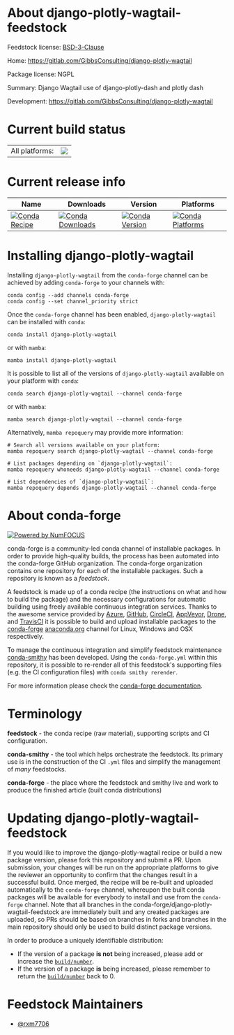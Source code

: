 About django-plotly-wagtail-feedstock
=====================================

Feedstock license: [BSD-3-Clause](https://github.com/conda-forge/django-plotly-wagtail-feedstock/blob/main/LICENSE.txt)

Home: https://gitlab.com/GibbsConsulting/django-plotly-wagtail

Package license: NGPL

Summary: Django Wagtail use of django-plotly-dash and plotly dash

Development: https://gitlab.com/GibbsConsulting/django-plotly-wagtail

Current build status
====================


<table><tr><td>All platforms:</td>
    <td>
      <a href="https://dev.azure.com/conda-forge/feedstock-builds/_build/latest?definitionId=21516&branchName=main">
        <img src="https://dev.azure.com/conda-forge/feedstock-builds/_apis/build/status/django-plotly-wagtail-feedstock?branchName=main">
      </a>
    </td>
  </tr>
</table>

Current release info
====================

| Name | Downloads | Version | Platforms |
| --- | --- | --- | --- |
| [![Conda Recipe](https://img.shields.io/badge/recipe-django--plotly--wagtail-green.svg)](https://anaconda.org/conda-forge/django-plotly-wagtail) | [![Conda Downloads](https://img.shields.io/conda/dn/conda-forge/django-plotly-wagtail.svg)](https://anaconda.org/conda-forge/django-plotly-wagtail) | [![Conda Version](https://img.shields.io/conda/vn/conda-forge/django-plotly-wagtail.svg)](https://anaconda.org/conda-forge/django-plotly-wagtail) | [![Conda Platforms](https://img.shields.io/conda/pn/conda-forge/django-plotly-wagtail.svg)](https://anaconda.org/conda-forge/django-plotly-wagtail) |

Installing django-plotly-wagtail
================================

Installing `django-plotly-wagtail` from the `conda-forge` channel can be achieved by adding `conda-forge` to your channels with:

```
conda config --add channels conda-forge
conda config --set channel_priority strict
```

Once the `conda-forge` channel has been enabled, `django-plotly-wagtail` can be installed with `conda`:

```
conda install django-plotly-wagtail
```

or with `mamba`:

```
mamba install django-plotly-wagtail
```

It is possible to list all of the versions of `django-plotly-wagtail` available on your platform with `conda`:

```
conda search django-plotly-wagtail --channel conda-forge
```

or with `mamba`:

```
mamba search django-plotly-wagtail --channel conda-forge
```

Alternatively, `mamba repoquery` may provide more information:

```
# Search all versions available on your platform:
mamba repoquery search django-plotly-wagtail --channel conda-forge

# List packages depending on `django-plotly-wagtail`:
mamba repoquery whoneeds django-plotly-wagtail --channel conda-forge

# List dependencies of `django-plotly-wagtail`:
mamba repoquery depends django-plotly-wagtail --channel conda-forge
```


About conda-forge
=================

[![Powered by
NumFOCUS](https://img.shields.io/badge/powered%20by-NumFOCUS-orange.svg?style=flat&colorA=E1523D&colorB=007D8A)](https://numfocus.org)

conda-forge is a community-led conda channel of installable packages.
In order to provide high-quality builds, the process has been automated into the
conda-forge GitHub organization. The conda-forge organization contains one repository
for each of the installable packages. Such a repository is known as a *feedstock*.

A feedstock is made up of a conda recipe (the instructions on what and how to build
the package) and the necessary configurations for automatic building using freely
available continuous integration services. Thanks to the awesome service provided by
[Azure](https://azure.microsoft.com/en-us/services/devops/), [GitHub](https://github.com/),
[CircleCI](https://circleci.com/), [AppVeyor](https://www.appveyor.com/),
[Drone](https://cloud.drone.io/welcome), and [TravisCI](https://travis-ci.com/)
it is possible to build and upload installable packages to the
[conda-forge](https://anaconda.org/conda-forge) [anaconda.org](https://anaconda.org/)
channel for Linux, Windows and OSX respectively.

To manage the continuous integration and simplify feedstock maintenance
[conda-smithy](https://github.com/conda-forge/conda-smithy) has been developed.
Using the ``conda-forge.yml`` within this repository, it is possible to re-render all of
this feedstock's supporting files (e.g. the CI configuration files) with ``conda smithy rerender``.

For more information please check the [conda-forge documentation](https://conda-forge.org/docs/).

Terminology
===========

**feedstock** - the conda recipe (raw material), supporting scripts and CI configuration.

**conda-smithy** - the tool which helps orchestrate the feedstock.
                   Its primary use is in the construction of the CI ``.yml`` files
                   and simplify the management of *many* feedstocks.

**conda-forge** - the place where the feedstock and smithy live and work to
                  produce the finished article (built conda distributions)


Updating django-plotly-wagtail-feedstock
========================================

If you would like to improve the django-plotly-wagtail recipe or build a new
package version, please fork this repository and submit a PR. Upon submission,
your changes will be run on the appropriate platforms to give the reviewer an
opportunity to confirm that the changes result in a successful build. Once
merged, the recipe will be re-built and uploaded automatically to the
`conda-forge` channel, whereupon the built conda packages will be available for
everybody to install and use from the `conda-forge` channel.
Note that all branches in the conda-forge/django-plotly-wagtail-feedstock are
immediately built and any created packages are uploaded, so PRs should be based
on branches in forks and branches in the main repository should only be used to
build distinct package versions.

In order to produce a uniquely identifiable distribution:
 * If the version of a package **is not** being increased, please add or increase
   the [``build/number``](https://docs.conda.io/projects/conda-build/en/latest/resources/define-metadata.html#build-number-and-string).
 * If the version of a package **is** being increased, please remember to return
   the [``build/number``](https://docs.conda.io/projects/conda-build/en/latest/resources/define-metadata.html#build-number-and-string)
   back to 0.

Feedstock Maintainers
=====================

* [@rxm7706](https://github.com/rxm7706/)

